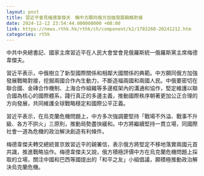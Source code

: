 ```yaml
---
layout: post
title: 習近平會見梅德韋傑夫　稱中方願同俄方加強發展戰略對接
date: 2024-12-12 23:54:44.000000000 +08:00
link: https://news.rthk.hk/rthk/ch/component/k2/1783260-20241212.htm
categories: rthk
---
```


中共中央總書記、國家主席習近平在人民大會堂會見俄羅斯統一俄羅斯黨主席梅德韋傑夫。

習近平表示，中俄樹立了新型國際關係和相鄰大國關係的典範。中方願同俄方加強發展戰略對接，挖掘兩國合作內生動力，不斷造福兩國和兩國人民。中俄要密切在聯合國、金磚合作機制、上海合作組織等多邊框架內的溝通和協作，堅定維護以聯合國為核心的國際體系，踐行真正的多邊主義，推動國際秩序朝著更加公正合理的方向發展，共同維護全球戰略穩定和國際公平正義。

習近平表示，在烏克蘭危機問題上，中方多次強調要堅持「戰場不外溢、戰事不升級、各方不拱火」三原則，推動局勢盡快緩和。中方將繼續堅持一貫立場，同國際社會一道為危機的政治解決創造有利條件。

梅德韋傑夫轉交總統普京致習近平的親署信，表示俄方將堅定不移地落實兩國元首共識，推進戰略協作。梅德韋傑夫又說，俄方積極評價中方在烏克蘭危機問題上採取的立場，關注中國和巴西等國提出的「和平之友」小組倡議，願積極推動政治解決烏克蘭危機。
　
